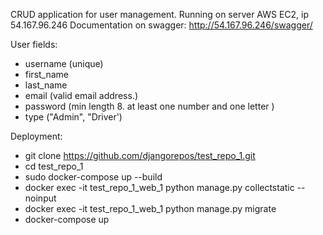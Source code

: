 CRUD application for user management. Running on server AWS EC2, ip 54.167.96.246
Documentation on swagger:
http://54.167.96.246/swagger/

User fields:
- username (unique)
- first_name
- last_name
- email (valid email address.)
- password (min length 8. at least one number and one letter )
- type ("Admin", "Driver')

Deployment:
- git clone https://github.com/djangorepos/test_repo_1.git
- cd test_repo_1
- sudo docker-compose up --build
- docker exec -it  test_repo_1_web_1 python manage.py collectstatic --noinput
- docker exec -it  test_repo_1_web_1 python manage.py migrate
- docker-compose up

